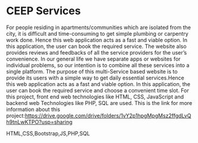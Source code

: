 # CEEP Services

For people residing in apartments/communities which are isolated from the city, it is difficult and time-consuming to get simple plumbing or carpentry work done. Hence this web application acts as a fast and viable option. In this application, the user can book the required service. The website also provides reviews and feedbacks of all the service providers for the user’s convenience. In our general life we have separate apps or websites for individual problems, so our intention is to combine all these services into a single platform.
The purpose of this multi-Service based website is to provide its users with a simple way to get daily essential services.Hence this web application acts as a fast and viable option. In this application, the user can book the required service and choose a convenient time slot. 
For this project, front end web technologies like HTML, CSS, JavaScript and backend web Technologies like PHP, SQL are used.
This is the link for more information about this project:https://drive.google.com/drive/folders/1vY2p1hpgMpgMsz2ffgdLvQh9tnLwKTPO?usp=sharing

HTML,CSS,Bootstrap,JS,PHP,SQL

